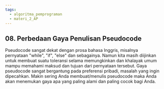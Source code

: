 ```yaml
---
tags:
  - algoritma_pemprograman
  - materi_2_AP
---
```

## 08. Perbedaan Gaya Penulisan Pseudocode

Pseudocode sangat dekat dengan prosa bahasa Inggris, misalnya pernyataan "while", "if", "else" dan sebagainya. Namun kita masih diijinkan untuk membuat suatu toleransi selama memungkinkan dan khalayak umum mampu memahami maksud dan tujuan dari pernyataan tersebut. Gaya pseudocode sangat bergantung pada preferensi pribadi, masalah yang ingin dipecahkan. Makin sering Anda membuat/menulis pseudocode maka Anda akan menemukan gaya apa yang paling alami dan paling cocok bagi Anda.

